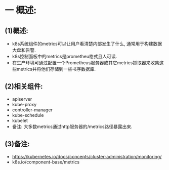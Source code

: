 # 一 概述:
## (1)概述:
- k8s系统组件的metrics可以让用户看清楚内部发生了什么, 通常用于构建数据大盘和告警.
- k8s控制面板中的metrics是prometheu格式且人可读.
- 在生产环境可通过配置一个Prometheus服务器或其它metrics抓取器来收集这些metrics并将他们存储到一些书序数据库.

## (2)相关组件:
- apiserver
- kube-proxy
- controller-manager
- kube-schedule
- kubelet
- 备注: 大多数metrics通过http服务器的/metrics路径暴露出来.

## (3)备注:
- https://kubernetes.io/docs/concepts/cluster-administration/monitoring/
- k8s.io/component-base/metrics

